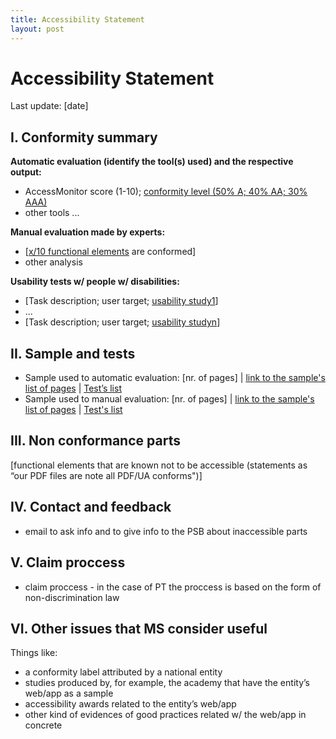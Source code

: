 ```yaml
---
title: Accessibility Statement
layout: post
---
```

# Accessibility Statement

Last update: [date]

## I. Conformity summary

**Automatic evaluation (identify the tool(s) used) and the respective output:** 

- AccessMonitor score (1-10); [conformity level (50% A; 40% AA; 30% AAA)](http://www.acessibilidade.gov.pt/accessmonitor/wcag20/?sid=3962)
- other tools ...

**Manual evaluation made by experts:**

- [[x/10 functional elements](https://jorgeponto.github.io/a11y/lista-verificacao.html) are conformed]
- other analysis

**Usability tests w/ people w/ disabilities:**

- [Task description; user target; [usability study1](#)]
- ...
- [Task description; user target; [usability studyn](#)]

## II. Sample and tests

- Sample used to automatic evaluation: [nr. of pages] | [link to the sample's list of pages](http://www.acessibilidade.gov.pt/accessmonitor/wcag20/?sid=3962) | [Test’s list](https://docs.google.com/spreadsheets/d/1iTht_2_fznEpa-sc5VPKTLtY5MGMYzq-Ad__YWPXOlA/edit#gid=0)
- Sample used to manual evaluation: [nr. of pages] | [link to the sample's list of pages](#) | [Test's list](https://jorgeponto.github.io/a11y/lista-verificacao.html)

## III.	 Non conformance parts

[functional elements that are known not to be accessible (statements as “our PDF files are note all PDF/UA conforms")]
 
## IV.	Contact and feedback

- email to ask info and to give info to the PSB about inaccessible parts

## V. Claim proccess

- claim proccess - in the case of PT the proccess is based on the form of non-discrimination law

## VI. Other issues that MS consider useful

Things like:
- a conformity label attributed by a national entity
- studies produced by, for example, the academy that have the entity’s web/app as a sample
- accessibility awards related to the entity’s web/app
- other kind of evidences of good practices related w/ the web/app in concrete
